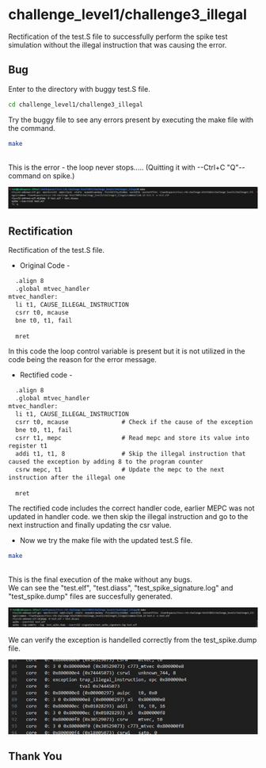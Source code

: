 # challenge_level1/challenge3_illegal

Rectification of the test.S file to successfully perform the spike test simulation without the illegal instruction that was causing the error.

## Bug
Enter to the directory with buggy test.S file.

```bash
cd challenge_level1/challenge3_illegal
```

Try the buggy file to see any errors present by executing the make file with the command.
```bash
make
```
\
This is the error - the loop never stops..... (Quitting it with --Ctrl+C "Q"-- command on spike.)

![bash make error.png](<make error.png>)

## Rectification
Rectification of the test.S file.

- Original Code -
```
  .align 8
  .global mtvec_handler
mtvec_handler:
  li t1, CAUSE_ILLEGAL_INSTRUCTION
  csrr t0, mcause
  bne t0, t1, fail

  mret

```
In this code the loop control variable is present but it is not utilized in the code being the reason for the error message.

- Rectified code -
```
  .align 8
  .global mtvec_handler
mtvec_handler:
  li t1, CAUSE_ILLEGAL_INSTRUCTION
  csrr t0, mcause               # Check if the cause of the exception 
  bne t0, t1, fail              
  csrr t1, mepc                 # Read mepc and store its value into register t1
  addi t1, t1, 8                # Skip the illegal instruction that caused the exception by adding 8 to the program counter
  csrw mepc, t1                 # Update the mepc to the next instruction after the illegal one

  mret
```
The rectified code includes the correct handler code, earlier MEPC was not updated in handler code. we then skip the illegal  instruction and go to the next instruction and finally updating the csr value.


- Now we try the make file with the updated test.S file.
```bash
make
```
\
This is the final execution of the make without any bugs.\
We can see the "test.elf", "test.diass", "test_spike_signature.log" and "test_spike.dump" files are succesfully generated.

![bash make rectified.png](<make rectified.png>)

We can verify the exception is handelled correctly from the test_spike.dump file.

![verification spike dump file](<verification spike dump file.png>)

## Thank You
